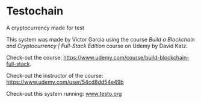 # Testochain
A cryptocurrency made for test

This system was made by Victor Garcia using the course *Build a Blockchain and Cryptocurrency | Full-Stack Edition* course on Udemy by David Katz.

Check-out the course: https://www.udemy.com/course/build-blockchain-full-stack.

Check-out the instructor of the course: https://www.udemy.com/user/54cd8dd54e49b

Check-out this system running: www.testo.org
